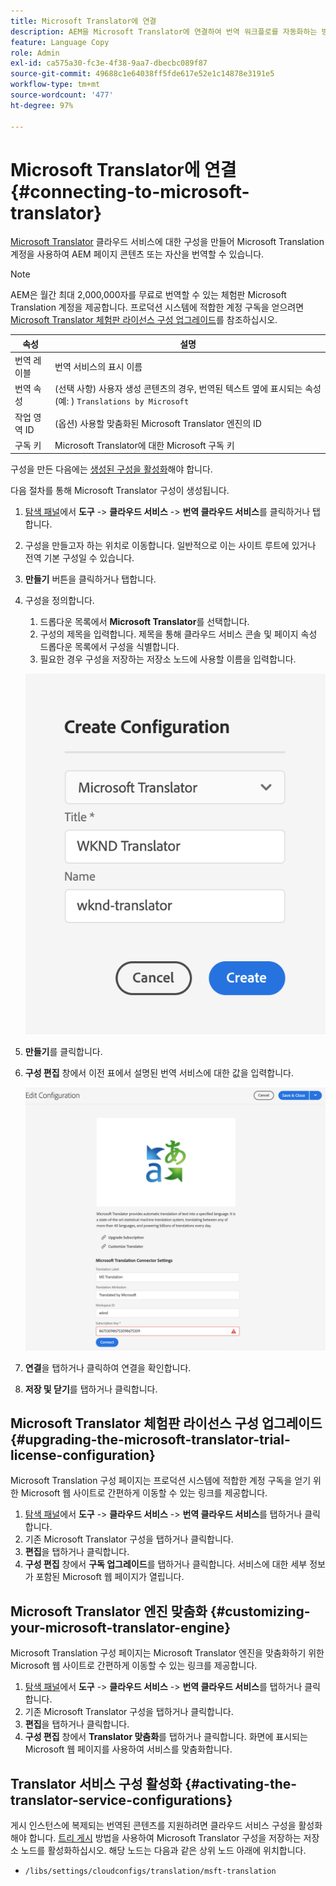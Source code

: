 ```yaml
---
title: Microsoft Translator에 연결
description: AEM을 Microsoft Translator에 연결하여 번역 워크플로를 자동화하는 방법에 대해 알아봅니다.
feature: Language Copy
role: Admin
exl-id: ca575a30-fc3e-4f38-9aa7-dbecbc089f87
source-git-commit: 49688c1e64038ff5fde617e52e1c14878e3191e5
workflow-type: tm+mt
source-wordcount: '477'
ht-degree: 97%

---
```


# Microsoft Translator에 연결 {#connecting-to-microsoft-translator}

[Microsoft Translator](https://www.microsoft.com/en-us/translator/business/) 클라우드 서비스에 대한 구성을 만들어 Microsoft Translation 계정을 사용하여 AEM 페이지 콘텐츠 또는 자산을 번역할 수 있습니다.

>[!NOTE]
>
>AEM은 월간 최대 2,000,000자를 무료로 번역할 수 있는 체험판 Microsoft Translation 계정을 제공합니다. 프로덕션 시스템에 적합한 계정 구독을 얻으려면 [Microsoft Translator 체험판 라이선스 구성 업그레이드](#upgrading-the-microsoft-translator-trial-license-configuration)를 참조하십시오.

| 속성 | 설명 |
|---|---|
| 번역 레이블 | 번역 서비스의 표시 이름 |
| 번역 속성 | (선택 사항) 사용자 생성 콘텐츠의 경우, 번역된 텍스트 옆에 표시되는 속성(예: ) `Translations by Microsoft` |
| 작업 영역 ID | (옵션) 사용할 맞춤화된 Microsoft Translator 엔진의 ID |
| 구독 키 | Microsoft Translator에 대한 Microsoft 구독 키 |

구성을 만든 다음에는 [생성된 구성을 활성화](#activating-the-translator-service-configurations)해야 합니다.

다음 절차를 통해 Microsoft Translator 구성이 생성됩니다.

1. [탐색 패널](/help/sites-authoring/basic-handling.md#first-steps)에서 **도구** -> **클라우드 서비스** -> **번역 클라우드 서비스**&#x200B;를 클릭하거나 탭합니다.
1. 구성을 만들고자 하는 위치로 이동합니다. 일반적으로 이는 사이트 루트에 있거나 전역 기본 구성일 수 있습니다.
1. **만들기** 버튼을 클릭하거나 탭합니다.
1. 구성을 정의합니다.
   1. 드롭다운 목록에서 **Microsoft Translator**&#x200B;를 선택합니다.
   1. 구성의 제목을 입력합니다. 제목을 통해 클라우드 서비스 콘솔 및 페이지 속성 드롭다운 목록에서 구성을 식별합니다.
   1. 필요한 경우 구성을 저장하는 저장소 노드에 사용할 이름을 입력합니다.

   ![번역 구성 만들기](assets/create-translation-config.png)

1. **만들기**&#x200B;를 클릭합니다.
1. **구성 편집** 창에서 이전 표에서 설명된 번역 서비스에 대한 값을 입력합니다.

   ![번역 구성 편집](assets/edit-translation-config.png)

1. **연결**&#x200B;을 탭하거나 클릭하여 연결을 확인합니다.
1. **저장 및 닫기**&#x200B;를 탭하거나 클릭합니다.

## Microsoft Translator 체험판 라이선스 구성 업그레이드 {#upgrading-the-microsoft-translator-trial-license-configuration}

Microsoft Translation 구성 페이지는 프로덕션 시스템에 적합한 계정 구독을 얻기 위한 Microsoft 웹 사이트로 간편하게 이동할 수 있는 링크를 제공합니다.

1. [탐색 패널](/help/sites-authoring/basic-handling.md#first-steps)에서 **도구** -> **클라우드 서비스** -> **번역 클라우드 서비스**&#x200B;를 탭하거나 클릭합니다.
1. 기존 Microsoft Translator 구성을 탭하거나 클릭합니다.
1. **편집**&#x200B;을 탭하거나 클릭합니다.
1. **구성 편집** 창에서 **구독 업그레이드**&#x200B;를 탭하거나 클릭합니다. 서비스에 대한 세부 정보가 포함된 Microsoft 웹 페이지가 열립니다.

## Microsoft Translator 엔진 맞춤화 {#customizing-your-microsoft-translator-engine}

Microsoft Translation 구성 페이지는 Microsoft Translator 엔진을 맞춤화하기 위한 Microsoft 웹 사이트로 간편하게 이동할 수 있는 링크를 제공합니다.

1. [탐색 패널](/help/sites-authoring/basic-handling.md#first-steps)에서 **도구** -> **클라우드 서비스** -> **번역 클라우드 서비스**&#x200B;를 탭하거나 클릭합니다.
1. 기존 Microsoft Translator 구성을 탭하거나 클릭합니다.
1. **편집**&#x200B;을 탭하거나 클릭합니다.
1. **구성 편집** 창에서 **Translator 맞춤화**&#x200B;를 탭하거나 클릭합니다. 화면에 표시되는 Microsoft 웹 페이지를 사용하여 서비스를 맞춤화합니다.

## Translator 서비스 구성 활성화 {#activating-the-translator-service-configurations}

게시 인스턴스에 복제되는 번역된 콘텐츠를 지원하려면 클라우드 서비스 구성을 활성화해야 합니다. [트리 게시](/help/sites-authoring/publishing-pages.md#publishing-and-unpublishing-a-tree) 방법을 사용하여 Microsoft Translator 구성을 저장하는 저장소 노드를 활성화하십시오. 해당 노드는 다음과 같은 상위 노드 아래에 위치합니다.

* `/libs/settings/cloudconfigs/translation/msft-translation`
